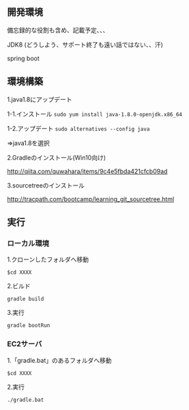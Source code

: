 ## 開発環境
備忘録的な役割も含め、記載予定、、、

JDK8
(どうしよう、サポート終了も遠い話ではない、、汗)

spring boot



## 環境構築
1.java1.8にアップデート

1-1.インストール
```sudo yum install java-1.8.0-openjdk.x86_64```

1-2.アップデート
```sudo alternatives --config java```

⇒java1.8を選択

 
2.Gradleのインストール(Win10向け)

http://qiita.com/quwahara/items/9c4e5fbda421cfcb09ad

 
3.sourcetreeのインストール

http://tracpath.com/bootcamp/learning_git_sourcetree.html
 
 
## 実行

### ローカル環境
1.クローンしたフォルダへ移動

```$cd XXXX```

2.ビルド

```gradle build```

3.実行

```gradle bootRun```

### EC2サーバ
1.「gradle.bat」のあるフォルダへ移動

```$cd XXXX```

2.実行

```./gradle.bat```
